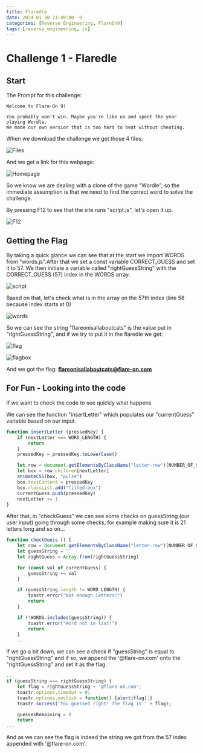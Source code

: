 ```yaml
---
title: Flaredle
date: 2024-01-30 21:49:00 -0
categories: [Reverse Engineering, FlareOn9]
tags: [reverse_engineering, js]
---
```


# Challenge 1 - Flaredle

## Start

The Prompt for this challenge:
```
Welcome to Flare-On 9!

You probably won't win. Maybe you're like us and spent the year playing Wordle.
We made our own version that is too hard to beat without cheating.
```

When we download the challenge we get those 4 files:

![Files](https://yoro3000.github.io/assets/img/flareon9/challenge_1_flaredle/files.png)

And we get a link for this webpage:

![Homepage](https://yoro3000.github.io/assets/img/flareon9/challenge_1_flaredle/flaredle_homepage.png)

So we know we are dealing with a clone of the game "Wordle", so the immediate assumption is that we need to find the correct word to solve the challenge.

By pressing F12 to see that the site runs "script.js", let's open it up.

![F12](https://yoro3000.github.io/assets/img/flareon9/challenge_1_flaredle/f12.png)

## Getting the Flag

By taking a quick glance we can see that at the start we import WORDS from "words.js".After that we set a const variable CORRECT_GUESS and set it to 57.
We then initiate a variable called "rightGuessString" with the CORRECT_GUESS (57) index in the WORDS array.

![script](https://yoro3000.github.io/assets/img/flareon9/challenge_1_flaredle/script.png)

Based on that, let's check what is in the array on the 57th index (line 58 because index starts at 0)

![words](https://yoro3000.github.io/assets/img/flareon9/challenge_1_flaredle/words.png)

So we can see the string "flareonisallaboutcats" is the value put in "rightGuessString", and if we try to put it in the flaredle we get:

![flag](https://yoro3000.github.io/assets/img/flareon9/challenge_1_flaredle/flag.png)

![flagbox](https://yoro3000.github.io/assets/img/flareon9/challenge_1_flaredle/flag_box.png)

And we got the flag: **flareonisallaboutcats@flare-on.com**

## For Fun - Looking into the code

If we want to check the code to see quickly what happens

We can see the function "insertLetter" which populates our "currentGuess" variable based on our input.

```javascript
function insertLetter (pressedKey) {
    if (nextLetter === WORD_LENGTH) {
        return
    }
    pressedKey = pressedKey.toLowerCase()

    let row = document.getElementsByClassName("letter-row")[NUMBER_OF_GUESSES - guessesRemaining]
    let box = row.children[nextLetter]
    animateCSS(box, "pulse")
    box.textContent = pressedKey
    box.classList.add("filled-box")
    currentGuess.push(pressedKey)
    nextLetter += 1
}
```

After that, in "checkGuess" we can see some checks on guessString (our user input) going through some checks, for example making sure it is 21 letters long and so on...

```javascript
function checkGuess () {
    let row = document.getElementsByClassName("letter-row")[NUMBER_OF_GUESSES - guessesRemaining]
    let guessString = ''
    let rightGuess = Array.from(rightGuessString)

    for (const val of currentGuess) {
        guessString += val
    }

    if (guessString.length != WORD_LENGTH) {
        toastr.error("Not enough letters!")
        return
    }

    if (!WORDS.includes(guessString)) {
        toastr.error("Word not in list!")
        return
    }
    ...
```

If we go a bit down, we can see a check if "guessString" is equal to "rightGuessString" and if so, we append the '@flare-on.com' onto the "rightGuessString" and set it as the flag.

```javascript
...
if (guessString === rightGuessString) {
    let flag = rightGuessString + '@flare-on.com';
    toastr.options.timeOut = 0;
    toastr.options.onclick = function() {alert(flag);}
    toastr.success('You guessed right! The flag is ' + flag);

    guessesRemaining = 0
    return
...
```

And as we can see the flag is indeed the string we got from the 57 index appended with '@flare-on.com'.